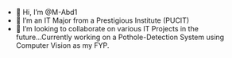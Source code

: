- 👋 Hi, I’m @M-Abd1
- 🌱 I’m an IT Major from a Prestigious Institute (PUCIT)
- 💞️ I’m looking to collaborate on various IT Projects in the future...Currently working on a Pothole-Detection System using Computer Vision as my FYP.


<!---
M-Abd1/M-Abd1 is a ✨ special ✨ repository because its `README.md` (this file) appears on your GitHub profile.
You can click the Preview link to take a look at your changes.
--->
